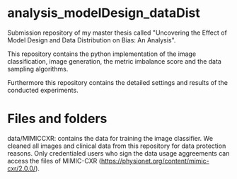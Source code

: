 # analysis_modelDesign_dataDist
Submission repository of my master thesis called "Uncovering the Effect of Model Design 
and Data Distribution on Bias: An Analysis".

This repository contains the python implementation of the image classification, image 
generation, the metric imbalance score and the data sampling algorithms.

Furthermore this repository contains the detailed settings and results of the conducted experiments.

# Files and folders

data/MIMICCXR: contains the data for training the image classifier. We cleaned all images and clinical data 
from this repository for data protection reasons. 
Only credentialed users who sign the data usage aggreements can access the files of MIMIC-CXR (https://physionet.org/content/mimic-cxr/2.0.0/). 


 

